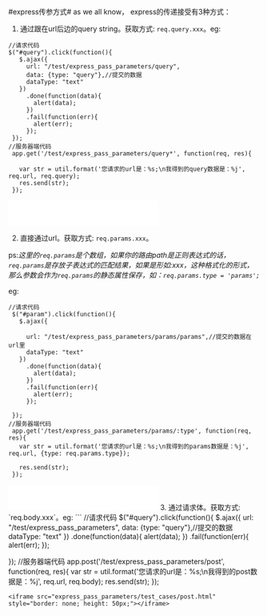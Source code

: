 #express传参方式#
as we all know， express的传递接受有3种方式：
1. 通过跟在url后边的query string。获取方式: `req.query.xxx`。eg:
 ```
 //请求代码
 $("#query").click(function(){
    $.ajax({
      url: "/test/express_pass_parameters/query",
      data: {type: "query"},//提交的数据
      dataType: "text"
    })
      .done(function(data){
        alert(data);
      })
      .fail(function(err){
        alert(err);
      });
  });
 //服务器端代码
  app.get('/test/express_pass_parameters/query*', function(req, res){
    
    var str = util.format('您请求的url是：%s;\n我得到的query数据是：%j', req.url, req.query);
    res.send(str);
  });
 ```
 <iframe src="express_pass_parameters/test_cases/query.html" style="border: none; height: 50px;"></iframe>
   
2. 直接通过url。获取方式: `req.params.xxx`。

  ps:*这里的`req.params`是个数组，如果你的路由path是正则表达式的话，`req.params`是存放子表达式的匹配结果，如果是形如:xxx，这种格式化的形式，那么参数会作为`req.params`的静态属性保存，如：`req.params.type = 'params';`*
  
  eg:
 ```
 //请求代码
  $("#param").click(function(){
    $.ajax({

      url: "/test/express_pass_parameters/params/params",//提交的数据在url里
      dataType: "text"
    })
      .done(function(data){
        alert(data);
      })
      .fail(function(err){
        alert(err);
      });
    
  });
 //服务器端代码
  app.get('/test/express_pass_parameters/params/:type', function(req, res){
    var str = util.format('您请求的url是：%s;\n我得到的params数据是：%j', req.url, {type: req.params.type});
    
    res.send(str);
  });
 ```
 <iframe src="express_pass_parameters/test_cases/params.html" style="border: none; height: 50px;"></iframe>
3. 通过请求体。获取方式: `req.body.xxx`。eg:
 ```
 //请求代码
  $("#query").click(function(){
    $.ajax({
      url: "/test/express_pass_parameters",
      data: {type: "query"},//提交的数据
      dataType: "text"
    })
      .done(function(data){
        alert(data);
      })
      .fail(function(err){
        alert(err);
      });
    
  });
 //服务器端代码
  app.post('/test/express_pass_parameters/post', function(req, res){
    var str = util.format('您请求的url是：%s;\n我得到的post数据是：%j', req.url, req.body);
    res.send(str);
  });
  ```
 <iframe src="express_pass_parameters/test_cases/post.html" style="border: none; height: 50px;"></iframe>
